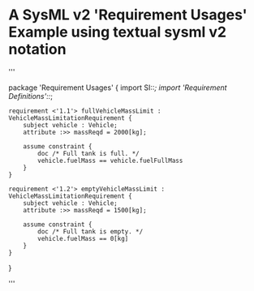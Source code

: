 # A SysML v2 'Requirement Usages' Example using textual sysml v2 notation

'''

package 'Requirement Usages' {
	import SI::*;
	import 'Requirement Definitions'::*;
	
	requirement <'1.1'> fullVehicleMassLimit : VehicleMassLimitationRequirement {
		subject vehicle : Vehicle;
		attribute :>> massReqd = 2000[kg];
		
		assume constraint {
			doc /* Full tank is full. */
			vehicle.fuelMass == vehicle.fuelFullMass
		}
	}
	
	requirement <'1.2'> emptyVehicleMassLimit : VehicleMassLimitationRequirement {
		subject vehicle : Vehicle;
		attribute :>> massReqd = 1500[kg];
		
		assume constraint {
			doc /* Full tank is empty. */
			vehicle.fuelMass == 0[kg]
		}
	}
	
}

'''
